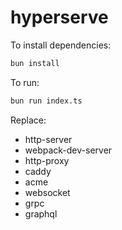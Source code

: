 # hyperserve

To install dependencies:

```bash
bun install
```

To run:

```bash
bun run index.ts
```

Replace:

 * http-server
 * webpack-dev-server
 * http-proxy
 * caddy
 * acme
 * websocket
 * grpc
 * graphql